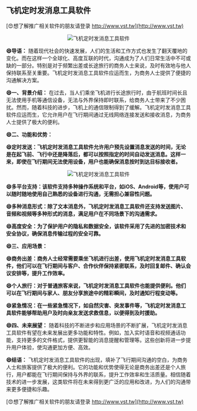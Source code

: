 ## **飞机定时发消息工具软件**

[😍想了解推广相关软件的朋友请登录 http://www.vst.tw](http://www.vst.tw)

 <center><img src="https://vst.tw/MP4/tuiguang/png/4.png" alt="飞机定时发消息工具软件"></center>

**😄导语：**
随着现代社会的快速发展，人们的生活和工作方式也发生了翻天覆地的变化。而在这样一个全球化、高度互联的时代，沟通成为了人们日常生活中不可或缺的一部分。特别是对于频繁出差或长途旅行的商务人士来说，及时有效地与他人保持联系至关重要。飞机定时发消息工具软件应运而生，为商务人士提供了便捷的沟通解决方案。

**😄一、背景介绍：**
在过去，当人们乘坐飞机进行长途旅行时，由于航班时间长且无法使用手机等通信设备，无法与外界保持即时联系，给商务人士带来了不少困扰。然而，随着科技的进步，飞机上的通信限制得到了缓解。飞机定时发消息工具软件应运而生，它允许用户在飞行期间通过无线网络连接发送和接收消息，为商务人士提供了极大的便利。

**😄二、功能和优势：**

**😄定时发送：飞机定时发消息工具软件允许用户预先设置消息发送的时间，无论是在起飞前、飞行中还是降落后，都可以按照指定的时间自动发送消息。这样一来，即使在飞行期间无法使用设备，用户也能确保消息按时到达目标接收者。**

 <center><img src="https://vst.tw/MP4/tuiguang/png/3.png" alt="飞机定时发消息工具软件"></center>

**😄多平台支持：该软件支持多种操作系统和平台，如iOS、Android等，使用户可以随时随地使用自己熟悉的设备进行沟通，无需担心兼容性问题。**

**😄多种消息形式：除了文本消息外，飞机定时发消息工具软件还支持发送图片、音频和视频等多种形式的消息，满足用户在不同场景下的沟通需求。**

**😄高度安全：为了保护用户的隐私和数据安全，该软件采用了先进的加密技术和安全协议，确保消息传输过程的安全可靠。**

**😄三、应用场景：**

**😄商务出差：商务人士经常需要乘坐飞机进行出差，使用飞机定时发消息工具软件，他们可以在飞行期间与客户、合作伙伴保持紧密联系，及时回复邮件、确认会议安排等，提升工作效率。**

**😄个人旅行：对于普通旅客来说，飞机定时发消息工具软件也能提供便利。他们可以在飞行期间与家人、朋友分享旅途中的精彩瞬间，及时通知行程变动等。**

**😄紧急情况：在一些紧急情况下，如自然灾害、突发事件等，飞机定时发消息工具软件能够帮助用户及时向亲友发送求救信息，以便得到及时援助。**

**😄四、未来展望：**
随着科技的不断进步和应用场景的不断扩展，飞机定时发消息工具软件有望在未来发展出更多功能和特性。例如，加入实时语音和视频通话功能，支持更多的文件格式，提供更智能的消息提醒和管理等。这些创新将进一步提升用户体验，使沟通更加方便、高效。

**😄结语：**
飞机定时发消息工具软件的出现，填补了飞行期间沟通的空白，为商务人士和旅客提供了极大的便利。它的功能和优势使得无论是商务出差还是个人旅行，用户都能在飞行期间保持与外界的联系，提升工作效率和生活质量。相信随着技术的进一步发展，这类软件将在未来得到更广泛的应用和改进，为人们的沟通带来更多便捷和乐趣。

[😍想了解推广相关软件的朋友请登录 http://www.vst.tw](http://www.vst.tw)



